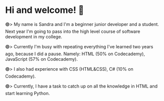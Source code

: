 # Hi and welcome! 🌙

🟣> My name is Sandra and I'm a beginner junior developer and a student. Next year I'm going to pass into the high level course of software development in my college.

🟣> Currently I'm busy with repeating everything I've learned two years ago, because I did a pause. Namely: HTML (50% on Codecademy), JavaScript (57% on Codecademy). 

🟣> I also had experience with CSS (HTML&CSS), C# (10% on Codecademy).

🟣> Currently, I have a task to catch up on all the knowledge in HTML and start learning Python.
